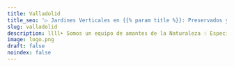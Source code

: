 ```yaml
---
title: Valladolid
title_seo: '▷ Jardines Verticales en {{% param title %}}: Preservados y Artificales'
slug: valladolid
description: llll➤ Somos un equipo de amantes de la Naturaleza ☝ Especializadas en Diseño de Interiores con Jardines Verticales en {{% param title %}}.
image: logo.png
draft: false
noindex: false
---
```

